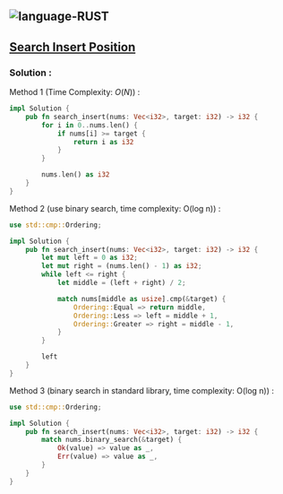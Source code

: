 ![language-RUST](https://img.shields.io/badge/%20-RUST-8d4004?style=for-the-badge&logo=RUST)
---

## [Search Insert Position](https://leetcode.com/problems/search-insert-position)

### Solution :

Method 1 (Time Complexity: $O(N)$) :
```rust
impl Solution {
    pub fn search_insert(nums: Vec<i32>, target: i32) -> i32 {
        for i in 0..nums.len() {
            if nums[i] >= target {
                return i as i32
            }
        }

        nums.len() as i32
    }
}
```

Method 2 (use binary search, time complexity: O(log n)) :
```rust
use std::cmp::Ordering;

impl Solution {
    pub fn search_insert(nums: Vec<i32>, target: i32) -> i32 {
        let mut left = 0 as i32;
        let mut right = (nums.len() - 1) as i32;
        while left <= right {
            let middle = (left + right) / 2;

            match nums[middle as usize].cmp(&target) {
                Ordering::Equal => return middle,
                Ordering::Less => left = middle + 1,
                Ordering::Greater => right = middle - 1,
            }
        }

        left
    }
}
```

Method 3 (binary search in standard library, time complexity: O(log n)) :
```rust
use std::cmp::Ordering;

impl Solution {
    pub fn search_insert(nums: Vec<i32>, target: i32) -> i32 {
        match nums.binary_search(&target) {
            Ok(value) => value as _,
            Err(value) => value as _,
        }
    }
}
```
